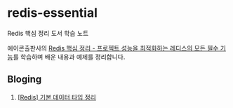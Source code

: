 # redis-essential

Redis 핵심 정리 도서 학습 노트

에이콘출판사의 [Redis 핵심 정리 - 프로젝트 성능을 최적화하는 레디스의 모든 필수 기능](http://www.acornpub.co.kr/book/redis-essentials)를 학습하며 배운 내용과 예제를 정리합니다. 

## Bloging

1. [[Redis] 기본 데이터 타입 정리](https://jhleed.tistory.com/128)
